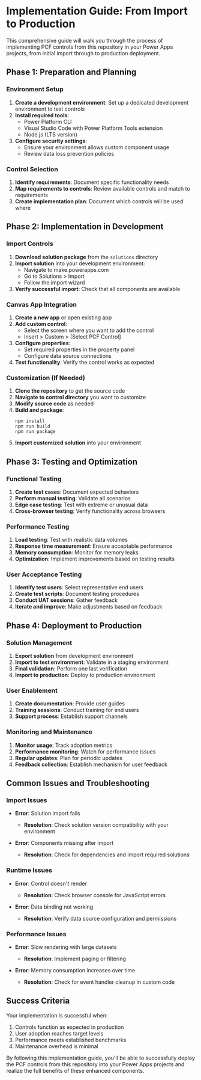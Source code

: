 # Implementation Guide: From Import to Production

This comprehensive guide will walk you through the process of implementing PCF controls from this repository in your Power Apps projects, from initial import through to production deployment.

## Phase 1: Preparation and Planning

### Environment Setup
1. **Create a development environment**: Set up a dedicated development environment to test controls
2. **Install required tools**:
   - Power Platform CLI
   - Visual Studio Code with Power Platform Tools extension
   - Node.js (LTS version)
3. **Configure security settings**:
   - Ensure your environment allows custom component usage
   - Review data loss prevention policies

### Control Selection
1. **Identify requirements**: Document specific functionality needs
2. **Map requirements to controls**: Review available controls and match to requirements
3. **Create implementation plan**: Document which controls will be used where

## Phase 2: Implementation in Development

### Import Controls
1. **Download solution package** from the `solutions` directory
2. **Import solution** into your development environment:
   - Navigate to make.powerapps.com
   - Go to Solutions > Import
   - Follow the import wizard
3. **Verify successful import**: Check that all components are available

### Canvas App Integration
1. **Create a new app** or open existing app
2. **Add custom control**:
   - Select the screen where you want to add the control
   - Insert > Custom > [Select PCF Control]
3. **Configure properties**:
   - Set required properties in the property panel
   - Configure data source connections
4. **Test functionality**: Verify the control works as expected

### Customization (If Needed)
1. **Clone the repository** to get the source code
2. **Navigate to control directory** you want to customize
3. **Modify source code** as needed
4. **Build and package**:
   ```
   npm install
   npm run build
   npm run package
   ```
5. **Import customized solution** into your environment

## Phase 3: Testing and Optimization

### Functional Testing
1. **Create test cases**: Document expected behaviors
2. **Perform manual testing**: Validate all scenarios
3. **Edge case testing**: Test with extreme or unusual data
4. **Cross-browser testing**: Verify functionality across browsers

### Performance Testing
1. **Load testing**: Test with realistic data volumes
2. **Response time measurement**: Ensure acceptable performance
3. **Memory consumption**: Monitor for memory leaks
4. **Optimization**: Implement improvements based on testing results

### User Acceptance Testing
1. **Identify test users**: Select representative end users
2. **Create test scripts**: Document testing procedures
3. **Conduct UAT sessions**: Gather feedback
4. **Iterate and improve**: Make adjustments based on feedback

## Phase 4: Deployment to Production

### Solution Management
1. **Export solution** from development environment
2. **Import to test environment**: Validate in a staging environment
3. **Final validation**: Perform one last verification
4. **Import to production**: Deploy to production environment

### User Enablement
1. **Create documentation**: Provide user guides
2. **Training sessions**: Conduct training for end users
3. **Support process**: Establish support channels

### Monitoring and Maintenance
1. **Monitor usage**: Track adoption metrics
2. **Performance monitoring**: Watch for performance issues
3. **Regular updates**: Plan for periodic updates
4. **Feedback collection**: Establish mechanism for user feedback

## Common Issues and Troubleshooting

### Import Issues
- **Error**: Solution import fails
  - **Resolution**: Check solution version compatibility with your environment
  
- **Error**: Components missing after import
  - **Resolution**: Check for dependencies and import required solutions

### Runtime Issues
- **Error**: Control doesn't render
  - **Resolution**: Check browser console for JavaScript errors
  
- **Error**: Data binding not working
  - **Resolution**: Verify data source configuration and permissions

### Performance Issues
- **Error**: Slow rendering with large datasets
  - **Resolution**: Implement paging or filtering
  
- **Error**: Memory consumption increases over time
  - **Resolution**: Check for event handler cleanup in custom code

## Success Criteria

Your implementation is successful when:
1. Controls function as expected in production
2. User adoption reaches target levels
3. Performance meets established benchmarks
4. Maintenance overhead is minimal

By following this implementation guide, you'll be able to successfully deploy the PCF controls from this repository into your Power Apps projects and realize the full benefits of these enhanced components.